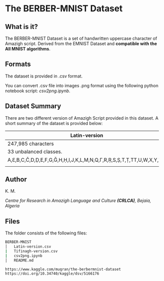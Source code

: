 The BERBER-MNIST Dataset
========================

What is it?
-----------
The BERBER-MNIST Dataset is a set of handwritten uppercase character of Amazigh script. Derived from the EMNIST Dataset and **compatible with the All MNIST algorithms**. 

Formats
-------
The dataset is provided in .csv format.

You can convert .csv file into images .png format using the following python notebook script: *csv2png.ipynb*.

Dataset Summary
---------------
There are two different version of Amazigh Script provided in this dataset. A short summary of the dataset is provided below:

| Latin-version          |   Tifinagh-version     |
|       ---              |      ---               |
| 247,985 characters     | 25,740 characters      |
| 33 unbalanced classes. | 33 unbalanced classes  |
| A,Ԑ,B,C,Č,D,Ḍ,E,F,G,Ǧ,H,Ḥ,I,J,K,L,M,N,Q,Γ,R,Ṛ,S,Ṣ,T,Ṭ,TT,U,W,X,Y,Z,Ẓ | ⴰ,ⴱ,ⵛ,ⴷ,ⴹ,ⵄ,ⴼ,ⴳ,ⵖ,ⴳⵯ,ⵀ,ⵃ,ⵊ,ⴽ,ⴽⵯ,ⵍ,ⵎ,ⵏ,ⵇ,ⵔ,ⵕ,ⵙ,ⵚ,ⵜ,ⵟ,ⵡ,ⵅ,ⵢ,ⵣ,ⵥ,ⴻ,ⵉ,ⵓ |
| | |



Author
-------
K. M.

_Centre for Research in Amazigh Language and Culture **(CRLCA)**, Bejaia, Algeria_ 

Files
-----
The folder consists of the following files:

```bash
BERBER-MNIST 
│   Latin-version.csv
|   Tifinagh-version.csv   
|   csv2png.ipynb
│   README.md       
```
```
https://www.kaggle.com/muqran/the-berbermnist-dataset
https://doi.org/10.34740/kaggle/dsv/5166176
```

